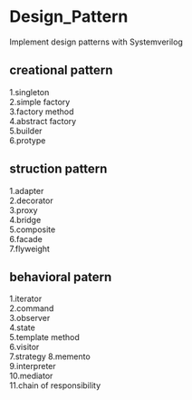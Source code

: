 # Design_Pattern
Implement design patterns with Systemverilog  
## creational pattern
1.singleton  
2.simple factory  
3.factory method  
4.abstract factory  
5.builder  
6.protype  
## struction pattern
1.adapter  
2.decorator  
3.proxy  
4.bridge  
5.composite  
6.facade  
7.flyweight  
## behavioral patern
1.iterator  
2.command  
3.observer  
4.state  
5.template method  
6.visitor  
7.strategy
8.memento  
9.interpreter  
10.mediator  
11.chain of responsibility  
